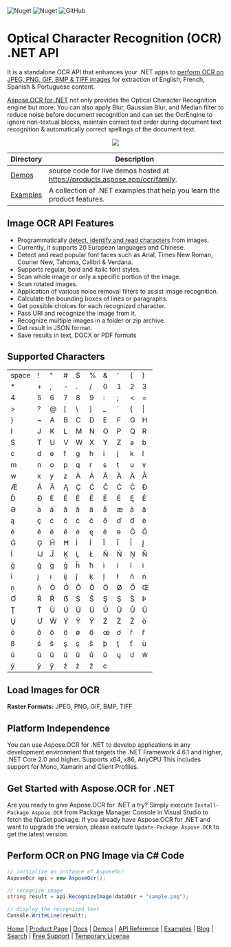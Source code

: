 ![Nuget](https://img.shields.io/nuget/v/Aspose.OCR) ![Nuget](https://img.shields.io/nuget/dt/Aspose.OCR) ![GitHub](https://img.shields.io/github/license/aspose-ocr/Aspose.OCR-for-.NET)

# Optical Character Recognition (OCR) .NET API

It is a standalone OCR API that enhances your .NET apps to [perform OCR on JPEG, PNG, GIF, BMP & TIFF images](https://docs.aspose.com/ocr/net/supported-file-formats/) for extraction of English, French, Spanish & Portuguese content.

[Aspose.OCR for .NET](https://products.aspose.com/ocr/net) not only provides the Optical Character Recognition engine but more. You can also apply Blur, Gaussian Blur, and Median filter to reduce noise before document recognition and can set the OcrEngine to ignore non-textual blocks, maintain correct text order during document text recognition & automatically correct spellings of the document text.

<p align="center">
  <a href="https://github.com/aspose-ocr/Aspose.OCR-for-.NET/archive/master.zip">
    <img src="http://i.imgur.com/hwNhrGZ.png" />
  </a>
</p>

Directory | Description
--------- | -----------
[Demos](Demos)  | source code for live demos hosted at https://products.aspose.app/ocr/family.
[Examples](Examples)  | A collection of .NET examples that help you learn the product features.

## Image OCR API Features

- Programmatically [detect, identify and read characters](https://docs.aspose.com/ocr/net/performing-ocr-on-an-image/) from images.
- Currently, it supports 20 European languages and Chinese.
- Detect and read popular font faces such as Arial, Times New Roman, Courier New, Tahoma, Calibri & Verdana.
- Supports regular, bold and italic font styles.
- Scan whole image or only a specific portion of the image.
- Scan rotated images.
- Application of various noise removal filters to assist image recognition.
- Calculate the bounding boxes of lines or paragraphs.
- Get possible choices for each recognized character.
- Pass URI and recognize the image from it.
- Recognize multiple images in a folder or zip archive.
- Get result in JSON format.
- Save results in text, DOCX or PDF formats

## Supported Characters
|       |       |       |       |       |       |       |       |       |       |
| ----- | ----- | ----- | ----- | ----- | ----- | ----- | ----- | ----- | ----- |
| space |   !   |   "   |   #   |   $   |   %   |   &   |   '   |   (   |   )   |
|   *   |   +   |   ,   |   -   |   .   |   /   |   0   |   1   |   2   |   3   |
|   4   |   5   |   6   |   7   |   8   |   9   |   :   |   ;   |   <   |   =   |
|   >   |   ?   |   @   |   [   |   \   |   ]   |   _   |   `   |   {   |  \|   |
|   }   |   ~   |   A   |   B   |   C   |   D   |   E   |   F   |   G   |   H   |
|   I   |   J   |   K   |   L   |   M   |   N   |   O   |   P   |   Q   |   R   |
|   S   |   T   |   U   |   V   |   W   |   X   |   Y   |   Z   |   a   |   b   |
|   c   |   d   |   e   |   f   |   g   |   h   |   i   |   j   |   k   |   l   |
|   m   |   n   |   o   |   p   |   q   |   r   |   s   |   t   |   u   |   v   |
|   w   |   x   |   y   |   z   |   À   |   Á   |   Â   |   Ã   |   Ä   |   Å   |
|   Æ   |   Ā   |   Ă   |   Ą   |   Ç   |   Ć   |   Ĉ   |   Ċ   |   Č   |   Ð   |
|   Ď   |   Đ   |   È   |   É   |   Ê   |   Ë   |   Ē   |   Ė   |   Ę   |   Ě   |
|   Ə   |   à   |   á   |   â   |   ã   |   ä   |   å   |   æ   |   ā   |   ă   |
|   ą   |   ç   |   ć   |   ĉ   |   ċ   |   č   |   ð   |   ď   |   đ   |   è   |
|   é   |   ê   |   ë   |   ē   |   ė   |   ę   |   ě   |   ə   |   Ĝ   |   Ğ   |
|   Ġ   |   Ģ   |   Ĥ   |   Ħ   |   Ì   |   Í   |   Î   |   Ï   |   Ī   |   Į   |
|   İ   |   Ĳ   |   Ĵ   |   Ķ   |   Ļ   |   Ł   |   Ñ   |   Ń   |   Ņ   |   Ň   |
|   ĝ   |   ğ   |   ġ   |   ģ   |   ĥ   |   ħ   |   ì   |   í   |   î   |   ï   |
|   ī   |   į   |   ı   |   ĳ   |   ĵ   |   ķ   |   ļ   |   ł   |   ñ   |   ń   |
|   ņ   |   ň   |   Ò   |   Ó   |   Ô   |   Õ   |   Ö   |   Ø   |   Ő   |   Œ   |
|   Ơ   |   Ŕ   |   Ř   |   ẞ   |   Ś   |   Ŝ   |   Ş   |   Ș   |   Š   |   Þ   |
|   Ţ   |   Ť   |   Ù   |   Ú   |   Û   |   Ü   |   Ū   |   Ŭ   |   Ů   |   Ű   |
|   Ų   |   Ư   |   Ŵ   |   Ý   |   Ŷ   |   Ÿ   |   Ź   |   Ż   |   Ž   |   ò   |
|   ó   |   ô   |   õ   |   ö   |   ø   |   ő   |   œ   |   ơ   |   ŕ   |   ř   |
|   ß   |   ś   |   ŝ   |   ş   |   ș   |   š   |   þ   |   ţ   |   ť   |   ù   |
|   ú   |   û   |   ü   |   ū   |   ŭ   |   ů   |   ű   |   ų   |   ư   |   ŵ   |
|   ý   |   ŷ   |   ÿ   |   ź   |   ż   |   ž   |   c   |


## Load Images for OCR

**Raster Formats:** JPEG, PNG, GIF, BMP, TIFF

## Platform Independence

You can use Aspose.OCR for .NET to develop applications in any development environment that targets the .NET Framework 4.6.1 and higher, .NET Core 2.0 and higher. 
Supports x64, x86, AnyCPU
This includes support for Mono, Xamarin and Client Profiles.

## Get Started with Aspose.OCR for .NET

Are you ready to give Aspose.OCR for .NET a try? Simply execute `Install-Package Aspose.OCR` from Package Manager Console in Visual Studio to fetch the NuGet package. If you already have Aspose.OCR for .NET and want to upgrade the version, please execute `Update-Package Aspose.OCR` to get the latest version.

## Perform OCR on PNG Image via C# Code

```csharp
// initialize an instance of AsposeOcr
AsposeOcr api = new AsposeOcr();

// recognize image
string result = api.RecognizeImage(dataDir + "sample.png");

// display the recognized text
Console.WriteLine(result);
```

[Home](https://www.aspose.com/) | [Product Page](https://products.aspose.com/ocr/net) | [Docs](https://docs.aspose.com/ocr/net/) | [Demos](https://products.aspose.app/ocr/family) | [API Reference](https://apireference.aspose.com/ocr/net) | [Examples](https://github.com/aspose-ocr/Aspose.OCR-for-.NET) | [Blog](https://blog.aspose.com/category/ocr/) | [Search](https://search.aspose.com/) | [Free Support](https://forum.aspose.com/c/ocr) |  [Temporary License](https://purchase.aspose.com/temporary-license)
